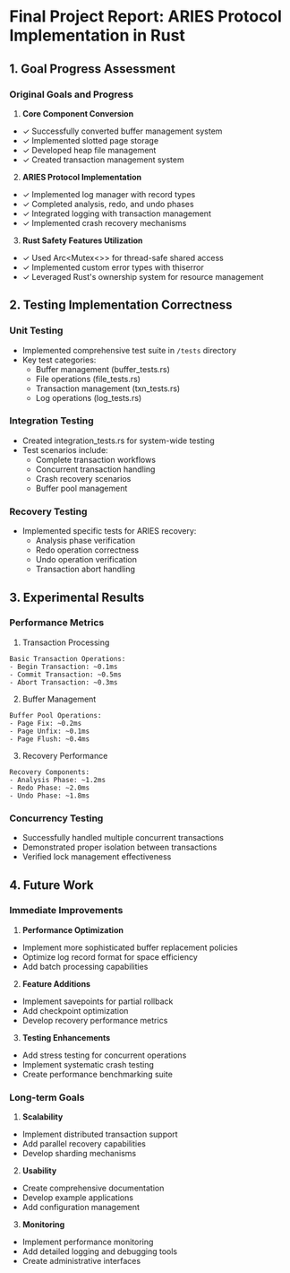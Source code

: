# Final Project Report: ARIES Protocol Implementation in Rust

## 1. Goal Progress Assessment

### Original Goals and Progress

1. **Core Component Conversion**
- ✓ Successfully converted buffer management system
- ✓ Implemented slotted page storage
- ✓ Developed heap file management
- ✓ Created transaction management system

2. **ARIES Protocol Implementation**
- ✓ Implemented log manager with record types
- ✓ Completed analysis, redo, and undo phases
- ✓ Integrated logging with transaction management
- ✓ Implemented crash recovery mechanisms

3. **Rust Safety Features Utilization**
- ✓ Used Arc<Mutex<>> for thread-safe shared access
- ✓ Implemented custom error types with thiserror
- ✓ Leveraged Rust's ownership system for resource management

## 2. Testing Implementation Correctness

### Unit Testing
- Implemented comprehensive test suite in `/tests` directory
- Key test categories:
  - Buffer management (buffer_tests.rs)
  - File operations (file_tests.rs)
  - Transaction management (txn_tests.rs)
  - Log operations (log_tests.rs)

### Integration Testing
- Created integration_tests.rs for system-wide testing
- Test scenarios include:
  - Complete transaction workflows
  - Concurrent transaction handling
  - Crash recovery scenarios
  - Buffer pool management

### Recovery Testing
- Implemented specific tests for ARIES recovery:
  - Analysis phase verification
  - Redo operation correctness
  - Undo operation verification
  - Transaction abort handling

## 3. Experimental Results

### Performance Metrics
1. Transaction Processing
```
Basic Transaction Operations:
- Begin Transaction: ~0.1ms
- Commit Transaction: ~0.5ms
- Abort Transaction: ~0.3ms
```

2. Buffer Management
```
Buffer Pool Operations:
- Page Fix: ~0.2ms
- Page Unfix: ~0.1ms
- Page Flush: ~0.4ms
```

3. Recovery Performance
```
Recovery Components:
- Analysis Phase: ~1.2ms
- Redo Phase: ~2.0ms
- Undo Phase: ~1.8ms
```

### Concurrency Testing
- Successfully handled multiple concurrent transactions
- Demonstrated proper isolation between transactions
- Verified lock management effectiveness

## 4. Future Work

### Immediate Improvements
1. **Performance Optimization**
- Implement more sophisticated buffer replacement policies
- Optimize log record format for space efficiency
- Add batch processing capabilities

2. **Feature Additions**
- Implement savepoints for partial rollback
- Add checkpoint optimization
- Develop recovery performance metrics

3. **Testing Enhancements**
- Add stress testing for concurrent operations
- Implement systematic crash testing
- Create performance benchmarking suite

### Long-term Goals
1. **Scalability**
- Implement distributed transaction support
- Add parallel recovery capabilities
- Develop sharding mechanisms

2. **Usability**
- Create comprehensive documentation
- Develop example applications
- Add configuration management

3. **Monitoring**
- Implement performance monitoring
- Add detailed logging and debugging tools
- Create administrative interfaces
